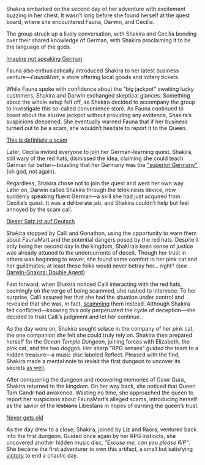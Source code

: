 <!-- title: Tanakisha Karia -->
<!-- status: Alive -->

Shakira embarked on the second day of her adventure with excitement buzzing in her chest. It wasn’t long before she found herself at the quest board, where she encountered Fauna, Darwin, and Cecilia.

The group struck up a lively conversation, with Shakira and Cecilia bonding over their shared knowledge of German, with Shakira proclaiming it to be the language of the gods.

[Imagine not speaking German](#embed:https://www.youtube.com/live/qKlzaYirN88?feature=shared&t=378)

Fauna also enthusiastically introduced Shakira to her latest business venture—_FaunaMart_, a store offering local goods and lottery tickets.

While Fauna spoke with confidence about the "big jackpot" awaiting lucky customers, Shakira and Darwin exchanged skeptical glances. Something about the whole setup felt off, so Shakira decided to accompany the group to investigate this so-called convenience store. As Fauna continued to boast about the elusive jackpot without providing any evidence, Shakira’s suspicions deepened. She eventually warned Fauna that if her business turned out to be a scam, she wouldn’t hesitate to report it to the Queen.

[This is definitely a scam](#embed:https://www.youtube.com/live/qKlzaYirN88?feature=shared&t=1129)

Later, Cecilia invited everyone to join her German-learning quest. Shakira, still wary of the red hats, dismissed the idea, claiming she could teach German far better—boasting that her Germany was the ["superior Germany"](https://www.youtube.com/live/qKlzaYirN88?feature=shared&t=1335) (oh god, not again).

Regardless, Shakira chose not to join the quest and went her own way. Later on, Darwin called Shakira through the telekinesis device, now suddenly speaking fluent German—a skill she had just acquired from Cecilia’s quest. It was a deliberate jab, and Shakira couldn’t help but feel annoyed by the scam call.

[Dieser Satz ist auf Deutsch](#embed:https://www.youtube.com/embed/qKlzaYirN88?si=cYKwhcQJE8Dwtauq&start=1719)

Shakira stopped by Calli and Gonathon, using the opportunity to warn them about FaunaMart and the potential dangers posed by the red hats. Despite it only being her second day in the kingdom, Shakira’s keen sense of justice was already attuned to the undercurrents of deceit. Though her trust in others was beginning to waver, she found some comfort in her pink cat and her guildmates; at least these folks would never betray her... right? (see [Darwin-Shakira: Double Agent](#edge:kiara-moom))

Fast forward, when Shakira noticed Calli interacting with the red hats, seemingly on the verge of being scammed, she rushed to intervene. To her surprise, Calli assured her that she had the situation under control and revealed that she was, in fact, [scamming](https://www.youtube.com/live/qKlzaYirN88?feature=shared&t=2663) them instead. Although Shakira felt conflicted—knowing this only perpetuated the cycle of deception—she decided to trust Calli’s judgment and let her continue.

As the day wore on, Shakira sought solace in the company of her pink cat, the one companion she felt she could truly rely on. Shakira then prepared herself for the _Ocean Temple Dungeon_, joining forces with Elizabeth, the pink cat, and the two doggos. Her sharp "RPG senses" guided the team to a hidden treasure—a music disc labeled Reflect. Pleased with the find, Shakira made a mental note to revisit the first dungeon to uncover its secrets [as well](https://www.youtube.com/live/qKlzaYirN88?feature=shared&t=9051).

After conquering the dungeon and recovering memories of Gawr Gura, Shakira returned to the kingdom. On her way back, she noticed that Queen Tam Gandr had awakened. Wasting no time, she approached the queen to report her suspicions about FaunaMart’s alleged scams, introducing herself as the savior of the ~~lesbians~~ Libestans in hopes of earning the queen’s trust.

[Never gets old](#embed:https://www.youtube.com/live/qKlzaYirN88?feature=shared&t=9867)

As the day drew to a close, Shakira, joined by Liz and Raora, ventured back into the first dungeon. Guided once again by her RPG instincts, she uncovered another hidden music disc, _"Excuse me, can you please RIP"_. She became the first adventurer to own this artifact, a small but satisfying [victory](https://www.youtube.com/live/qKlzaYirN88?feature=shared&t=13548) to end a chaotic day.
